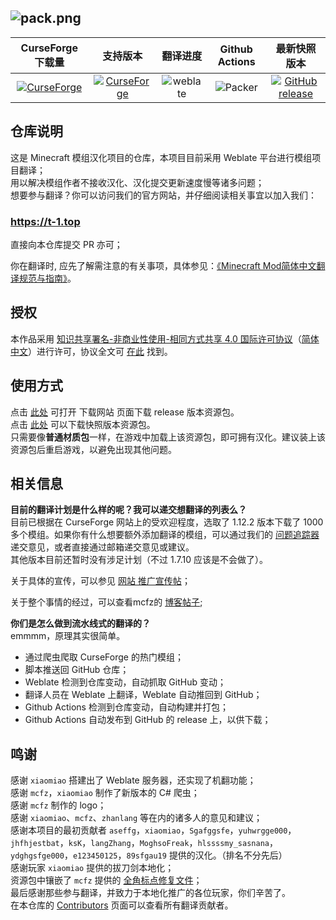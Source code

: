 ![pack.png](https://s2.loli.net/2023/01/08/iyonc3q7JrXKAGN.png)
---

| CurseForge 下载量 | 支持版本 | 翻译进度 | Github Actions | 最新快照版本 |
| :--: | :--: | :--: | :--: | :--: |
| [![CurseForge](https://t-1.top)](https://t-1.top) | [![CurseForge](https://t-1.top)](https://t-1.top)  | ![weblate](https://t-1.top) | ![Packer](https://github.com/mcfz/T-1) | [![GitHub release](hhttps://t-1.top)](https://github.com/mcfz/T-1) |

## 仓库说明

这是 Minecraft 模组汉化项目的仓库，本项目目前采用 Weblate 平台进行模组项目翻译；<br>
用以解决模组作者不接收汉化、汉化提交更新速度慢等诸多问题；<br>
想要参与翻译？你可以访问我们的官方网站，并仔细阅读相关事宜以加入我们：<br>
### <https://t-1.top>

直接向本仓库提交 PR 亦可；

你在翻译时, 应先了解需注意的有关事项，具体参见：[《Minecraft Mod简体中文翻译规范与指南》](https://t-1.top/rules.html)。

## 授权

本作品采用 [知识共享署名-非商业性使用-相同方式共享 4.0 国际许可协议](https://creativecommons.org/licenses/by-nc-sa/4.0/)（[简体中文](https://creativecommons.org/licenses/by-nc-sa/4.0/deed.zh)）进行许可，协议全文可 [在此](./LICENSE) 找到。<br>

## 使用方式

点击 [此处](https://down.t-1.top) 可打开 下载网站 页面下载 release 版本资源包。<br>
点击 [此处](https://github.com/mcfz/T-1) 可以下载快照版本资源包。<br>
只需要像**普通材质包**一样，在游戏中加载上该资源包，即可拥有汉化。建议装上该资源包后重启游戏，以避免出现其他问题。

## 相关信息

**目前的翻译计划是什么样的呢？我可以递交想翻译的列表么？**<br>
目前已根据在 CurseForge 网站上的受欢迎程度，选取了 1.12.2 版本下载了 1000 多个模组。如果你有什么想要额外添加翻译的模组，可以通过我们的 [问题追踪器](https://www.n02.top/invite/group/63ba8c4ea035d1359ae1122c) 递交意见，或者直接通过邮箱递交意见或建议。<br>
其他版本目前还暂时没有涉足计划（不过 1.7.10 应该是不会做了）。

关于具体的宣传，可以参见 [网站 推广宣传帖](https://t-1.top)；

关于整个事情的经过，可以查看mcfz的 [博客帖子](https://blog.mcfz.196933.xyz);

**你们是怎么做到流水线式的翻译的？**<br>
emmmm，原理其实很简单。<br>

- 通过爬虫爬取 CurseForge 的热门模组；
- 脚本推送回 GitHub 仓库；
- Weblate 检测到仓库变动，自动抓取 GitHub 变动；
- 翻译人员在 Weblate 上翻译，Weblate 自动推回到 GitHub；
- Github Actions 检测到仓库变动，自动构建并打包；
- Github Actions 自动发布到 GitHub 的 release 上，以供下载；

## 鸣谢

感谢 `xiaomiao` 搭建出了 Weblate 服务器，还实现了机翻功能；<br>
感谢 `mcfz`，`xiaomiao` 制作了新版本的 C# 爬虫；<br>
感谢 `mcfz` 制作的 logo；<br>
感谢 `xiaomiao`、`mcfz`、`zhanlang` 等在内的诸多人的意见和建议；<br>
感谢本项目的最初贡献者 `aseffg`，`xiaomiao`，`Sgafggsfe`，`yuhwrgge000`，`jhfhjestbat`，`ksK`，`langZhang`，`MoghsoFreak`，`hlssssmy_sasnana`，`ydghgsfge000`，`e123450125`，`89sfgau19` 提供的汉化。（排名不分先后）<br>
感谢玩家 `xiaomiao` 提供的拔刀剑本地化；<br>
资源包中镶嵌了 `mcfz` 提供的 [全角标点修复文件](./project/assets/minecraft/readme.md)；<br>
最后感谢那些参与翻译，并致力于本地化推广的各位玩家，你们辛苦了。<br>
在本仓库的 [Contributors](https://github.com/mcfz/T-1) 页面可以查看所有翻译贡献者。
